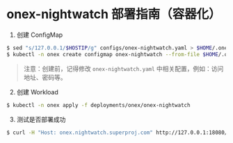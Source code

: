 # onex-nightwatch 部署指南（容器化）

1. 创建 ConfigMap

```bash
$ sed "s/127.0.0.1/$HOSTIP/g" configs/onex-nightwatch.yaml > $HOME/.onex/onex-nightwatch.yaml
$ kubectl -n onex create configmap onex-nightwatch --from-file $HOME/.onex/onex-nightwatch.yaml
```

> 注意：创建前，记得修改 `onex-nightwatch.yaml` 中相关配置，例如：访问地址、密码等。

2. 创建 Workload

```bash
$ kubectl -n onex apply -f deployments/onex/onex-nightwatch
```

3. 测试是否部署成功

```bash
$ curl -H "Host: onex.nightwatch.superproj.com" http://127.0.0.1:18080/healthz
```
